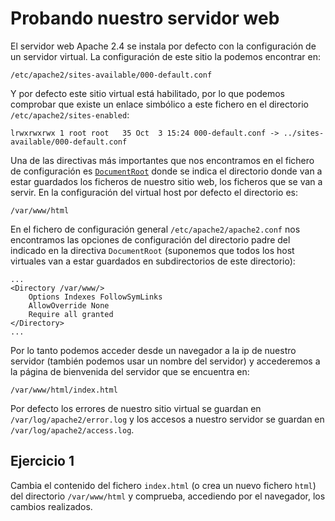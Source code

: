 # Probando nuestro servidor web

El servidor web Apache 2.4 se instala por defecto con la configuración de un servidor virtual. La configuración de este sitio la podemos encontrar en:

    /etc/apache2/sites-available/000-default.conf

Y por defecto este sitio virtual está habilitado, por lo que podemos comprobar que existe un enlace simbólico a este fichero en el directorio ``/etc/apache2/sites-enabled``:

    lrwxrwxrwx 1 root root   35 Oct  3 15:24 000-default.conf -> ../sites-available/000-default.conf

Una de las directivas más importantes que nos encontramos en el fichero de configuración es [`DocumentRoot`](https://httpd.apache.org/docs/2.4/mod/core.html#documentroot) donde se indica el directorio donde van a estar guardados los ficheros de nuestro sitio web, los ficheros que se van a servir. En la configuración del virtual host por defecto el directorio es:

	/var/www/html

En el fichero de configuración general `/etc/apache2/apache2.conf` nos encontramos las opciones de configuración del directorio padre del indicado en la directiva `DocumentRoot` (suponemos que todos los host virtuales van a estar guardados en subdirectorios de este directorio):

	...
	<Directory /var/www/>
		Options Indexes FollowSymLinks
		AllowOverride None
		Require all granted
	</Directory>
	...

Por lo tanto podemos acceder desde un navegador a la ip de nuestro servidor (también podemos usar un nombre del servidor) y accederemos a la página de bienvenida del servidor que se encuentra en:

	/var/www/html/index.html

Por defecto los errores de nuestro sitio virtual se guardan en `/var/log/apache2/error.log` y los accesos a nuestro servidor se guardan en `/var/log/apache2/access.log`.

## Ejercicio 1
Cambia el contenido del fichero `index.html` (o crea un nuevo fichero `html`) del directorio `/var/www/html` y comprueba, accediendo por el navegador, los cambios realizados.

